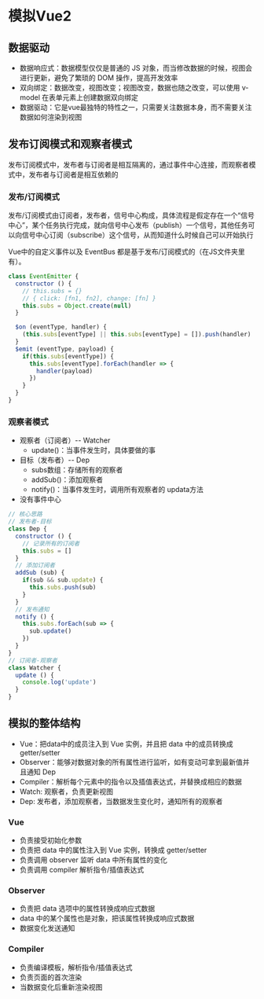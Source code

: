 # 模拟Vue2

## 数据驱动

+ 数据响应式：数据模型仅仅是普通的 JS 对象，而当修改数据的时候，视图会进行更新，避免了繁琐的 DOM 操作，提高开发效率
+ 双向绑定：数据改变，视图改变；视图改变，数据也随之改变，可以使用 v-model 在表单元素上创建数据双向绑定
+ 数据驱动：它是vue最独特的特性之一，只需要关注数据本身，而不需要关注数据如何渲染到视图

## 发布订阅模式和观察者模式

发布订阅模式中，发布者与订阅者是相互隔离的，通过事件中心连接，而观察者模式中，发布者与订阅者是相互依赖的

### 发布/订阅模式

发布/订阅模式由订阅者，发布者，信号中心构成，具体流程是假定存在一个“信号中心”，某个任务执行完成，就向信号中心发布（publish）一个信号，其他任务可以向信号中心订阅（subscribe）这个信号，从而知道什么时候自己可以开始执行

Vue中的自定义事件以及 EventBus 都是基于发布/订阅模式的（在JS文件夹里有）。

```js
class EventEmitter {
  constructor () {
    // this.subs = {}
    // { click: [fn1, fn2], change: [fn] }
    this.subs = Object.create(null)
  }

  $on (eventType, handler) {
    (this.subs[eventType] || this.subs[eventType] = []).push(handler)
  }
  $emit (eventType, payload) {
    if(this.subs[eventType]) {
      this.subs[eventType].forEach(handler => {
        handler(payload)
      })
    }
  }
}
```

### 观察者模式

+ 观察者（订阅者）-- Watcher
  + update()：当事件发生时，具体要做的事
+ 目标（发布者）-- Dep
  + subs数组：存储所有的观察者
  + addSub()：添加观察者
  + notify()：当事件发生时，调用所有观察者的 updata方法
+ 没有事件中心

```js
// 核心思路
// 发布者-目标
class Dep {
  constructor () {
    // 记录所有的订阅者
    this.subs = []
  }
  // 添加订阅者
  addSub (sub) {
    if(sub && sub.update) {
      this.subs.push(sub)
    }
  }
  // 发布通知
  notify () {
    this.subs.forEach(sub => {
      sub.update()
    })
  }
}
// 订阅者-观察者
class Watcher {
  update () {
    console.log('update')
  }
}
```

## 模拟的整体结构

+ Vue：把data中的成员注入到 Vue 实例，并且把 data 中的成员转换成 getter/setter
+ Observer：能够对数据对象的所有属性进行监听，如有变动可拿到最新值并且通知 Dep
+ Compiler：解析每个元素中的指令以及插值表达式，并替换成相应的数据
+ Watch: 观察者，负责更新视图
+ Dep: 发布者，添加观察者，当数据发生变化时，通知所有的观察者

### Vue

+ 负责接受初始化参数
+ 负责把 data 中的属性注入到 Vue 实例，转换成 getter/setter
+ 负责调用 observer 监听 data 中所有属性的变化
+ 负责调用 compiler 解析指令/插值表达式

### Observer

+ 负责把 data 选项中的属性转换成响应式数据
+ data 中的某个属性也是对象，把该属性转换成响应式数据
+ 数据变化发送通知

### Compiler

+ 负责编译模板，解析指令/插值表达式
+ 负责页面的首次渲染
+ 当数据变化后重新渲染视图